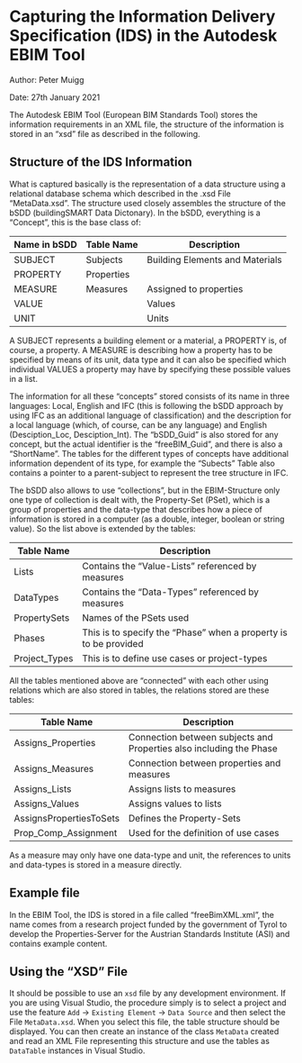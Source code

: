 # Capturing the Information Delivery Specification (IDS) in the Autodesk EBIM Tool

Author: Peter Muigg

Date: 27th January 2021

The Autodesk EBIM Tool (European BIM Standards Tool) stores the information requirements in an XML file, the structure of the information is stored in an “xsd” file as described in the following.

## Structure of the IDS Information

What is captured basically is the representation of a data structure using a relational database schema which described in the .xsd File “MetaData.xsd”. The structure used closely assembles the structure of the bSDD (buildingSMART Data Dictonary). In the bSDD, everything is a “Concept”, this is the base class of:

Name in bSDD | Table Name | Description
------- | ------- | -------
SUBJECT  | Subjects | Building Elements and Materials
PROPERTY | Properties |  
MEASURE | Measures | Assigned to properties
VALUE |  | Values |  | the allowed values (also referred to as “enumerations”) for a prop
UNIT |  | Units |  | Assigned to measures

A SUBJECT represents a building element or a material, a PROPERTY is, of course, a property. A MEASURE is describing how a property has to be specified by means of its unit, data type and it can also be specified which individual VALUES a property may have by specifying these possible values in a list.

The information for all these “concepts” stored consists of its name in three languages: Local, English and IFC (this is following the bSDD approach by using IFC as an additional language of classification) and the description for a local language (which, of course, can be any language) and English (Desciption_Loc, Desciption_Int). The “bSDD_Guid” is also stored for any concept, but the actual identifier is the “freeBIM_Guid”, and there is also a “ShortName”. The tables for the different types of concepts have additional information dependent of its type, for example the “Subects” Table also contains a pointer to a parent-subject to represent the tree structure in IFC.

The bSDD also allows to use “collections”, but in the EBIM-Structure only one type of collection is dealt with, the Property-Set (PSet), which is a group of properties and the data-type that describes how a piece of information is stored in a computer (as a double, integer, boolean or string value). So the list above is extended by the tables:

Table Name | Description
-----------|-------------
Lists |  Contains the “Value-Lists” referenced by measures
DataTypes | Contains the “Data-Types” referenced by measures
PropertySets | Names of the PSets used
Phases |  This is to specify the “Phase” when a property is to be provided
Project_Types | This is to define use cases or project-types

All the tables mentioned above are “connected” with each other using relations which are also stored in tables, the relations stored are these tables:

Table Name | Description
-----------|-------------
Assigns_Properties | Connection between subjects and Properties also including the Phase
Assigns_Measures | Connection between properties and measures
Assigns_Lists | Assigns lists to measures
Assigns_Values | Assigns values to lists
AssignsPropertiesToSets | Defines the Property-Sets
Prop_Comp_Assignment | Used for the definition of use cases

As a measure may only have one data-type and unit, the references to units and data-types is stored in a measure directly.

## Example file

In the EBIM Tool, the IDS is stored in a file called “freeBimXML.xml”, the name comes from a research project funded by the government of Tyrol to develop the Properties-Server for the Austrian Standards Institute (ASI) and contains example content.

## Using the “XSD” File

It should be possible to use an `xsd` file by any development environment. If you are using Visual Studio, the procedure simply is to select a project and use the feature `Add` -> `Existing Element` -> `Data Source` and then select the File `MetaData.xsd`. When you select this file, the table structure should be displayed. You can then create an instance of the class `MetaData` created and read an XML File representing this structure and use the tables as `DataTable` instances in Visual Studio.
